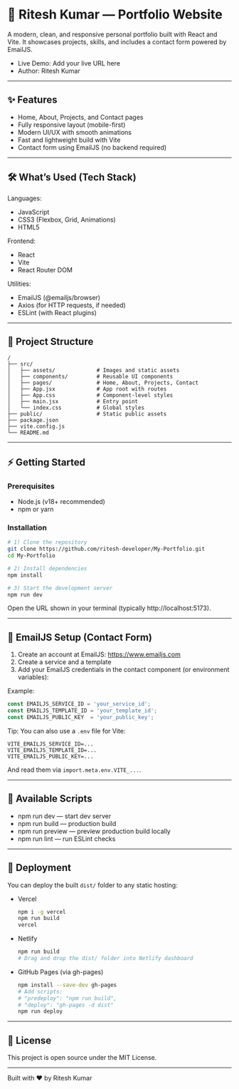# 🚀 Ritesh Kumar — Portfolio Website

A modern, clean, and responsive personal portfolio built with React and Vite. It showcases projects, skills, and includes a contact form powered by EmailJS.

- Live Demo: Add your live URL here
- Author: Ritesh Kumar

---

## ✨ Features

- Home, About, Projects, and Contact pages
- Fully responsive layout (mobile-first)
- Modern UI/UX with smooth animations
- Fast and lightweight build with Vite
- Contact form using EmailJS (no backend required)

---

## 🛠️ What’s Used (Tech Stack)

Languages:
- JavaScript
- CSS3 (Flexbox, Grid, Animations)
- HTML5

Frontend:
- React
- Vite
- React Router DOM

Utilities:
- EmailJS (@emailjs/browser)
- Axios (for HTTP requests, if needed)
- ESLint (with React plugins)

---

## 📂 Project Structure

```
/
├── src/
│   ├── assets/             # Images and static assets
│   ├── components/         # Reusable UI components
│   ├── pages/              # Home, About, Projects, Contact
│   ├── App.jsx             # App root with routes
│   ├── App.css             # Component-level styles
│   ├── main.jsx            # Entry point
│   └── index.css           # Global styles
├── public/                 # Static public assets
├── package.json
├── vite.config.js
└── README.md
```

---

## ⚡ Getting Started

### Prerequisites
- Node.js (v18+ recommended)
- npm or yarn

### Installation
```bash
# 1) Clone the repository
git clone https://github.com/ritesh-developer/My-Portfolio.git
cd My-Portfolio

# 2) Install dependencies
npm install

# 3) Start the development server
npm run dev
```

Open the URL shown in your terminal (typically http://localhost:5173).

---

## 📧 EmailJS Setup (Contact Form)

1) Create an account at EmailJS: https://www.emailjs.com  
2) Create a service and a template  
3) Add your EmailJS credentials in the contact component (or environment variables):

Example:
```js
const EMAILJS_SERVICE_ID = 'your_service_id';
const EMAILJS_TEMPLATE_ID = 'your_template_id';
const EMAILJS_PUBLIC_KEY  = 'your_public_key';
```

Tip: You can also use a `.env` file for Vite:
```
VITE_EMAILJS_SERVICE_ID=...
VITE_EMAILJS_TEMPLATE_ID=...
VITE_EMAILJS_PUBLIC_KEY=...
```

And read them via `import.meta.env.VITE_...`.

---

## 📜 Available Scripts

- npm run dev — start dev server
- npm run build — production build
- npm run preview — preview production build locally
- npm run lint — run ESLint checks

---

## 🚀 Deployment

You can deploy the built `dist/` folder to any static hosting:

- Vercel
  ```bash
  npm i -g vercel
  npm run build
  vercel
  ```

- Netlify
  ```bash
  npm run build
  # Drag and drop the dist/ folder into Netlify dashboard
  ```

- GitHub Pages (via gh-pages)
  ```bash
  npm install --save-dev gh-pages
  # Add scripts:
  # "predeploy": "npm run build",
  # "deploy": "gh-pages -d dist"
  npm run deploy
  ```

---


## 📝 License

This project is open source under the MIT License.

---

Built with ❤️ by Ritesh Kumar
